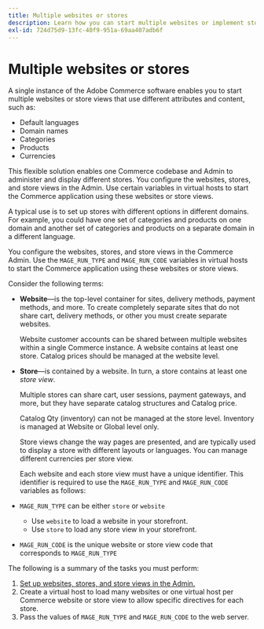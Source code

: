 ```yaml
---
title: Multiple websites or stores
description: Learn how you can start multiple websites or implement store views with different options, domains, and content.
exl-id: 724d75d9-13fc-40f9-951a-69aa407adb6f
---
```

# Multiple websites or stores

A single instance of the Adobe Commerce software enables you to start multiple websites or store views that use different attributes and content, such as:

- Default languages
- Domain names
- Categories
- Products
- Currencies

This flexible solution enables one Commerce codebase and Admin to administer and display different stores. You configure the websites, stores, and store views in the Admin. Use certain variables in virtual hosts to start the Commerce application using these websites or store views.

A typical use is to set up stores with different options in different domains. For example, you could have one set of categories and products on one domain and another set of categories and products on a separate domain in a different language.

You configure the websites, stores, and store views in the Commerce Admin. Use the `MAGE_RUN_TYPE` and `MAGE_RUN_CODE` variables in virtual hosts to start the Commerce application using these websites or store views.

Consider the following terms:

- **Website**—is the top-level container for sites, delivery methods, payment methods, and more. To create completely separate sites that do not share cart, delivery methods, or other you must create separate websites.

  Website customer accounts can be shared between multiple websites within a single Commerce instance. A website contains at least one store. Catalog prices should be managed at the website level.

- **Store**—is contained by a website. In turn, a store contains at least one *store view*.

  Multiple stores can share cart, user sessions, payment gateways, and more, but they have separate catalog structures and Catalog price.

  Catalog Qty (inventory) can not be managed at the store level. Inventory is managed at Website or Global level only.

  Store views change the way pages are presented, and are typically used to display a store with different layouts or languages. You can manage different currencies per store view.

  Each website and each store view must have a unique identifier. This identifier is required to use the `MAGE_RUN_TYPE` and `MAGE_RUN_CODE` variables as follows:

- `MAGE_RUN_TYPE` can be either `store` or `website`

  - Use `website` to load a website in your storefront.
  - Use `store` to load any store view in your storefront.

- `MAGE_RUN_CODE` is the unique website or store view code that corresponds to `MAGE_RUN_TYPE`

The following is a summary of the tasks you must perform:

1. [Set up websites, stores, and store views in the Admin.](ms-admin.md)
1. Create a virtual host to load many websites or one virtual host per Commerce website or store view to allow specific directives for each store.
1. Pass the values of `MAGE_RUN_TYPE` and `MAGE_RUN_CODE` to the web server.

